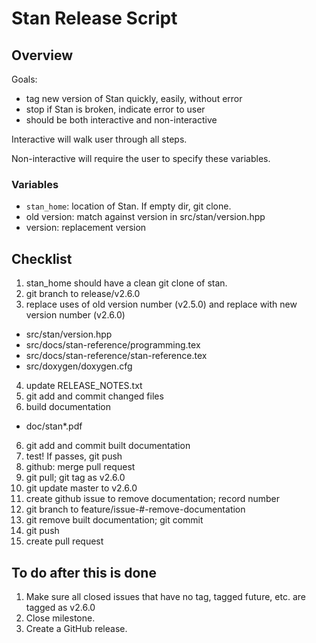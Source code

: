 # Stan Release Script

## Overview

Goals:
- tag new version of Stan quickly, easily, without error
- stop if Stan is broken, indicate error to user
- should be both interactive and non-interactive


Interactive will walk user through all steps.

Non-interactive will require the user to specify these variables.

### Variables
- `stan_home`: location of Stan. If empty dir, git clone.
- old version: match against version in src/stan/version.hpp
- version: replacement version


## Checklist

1. stan_home should have a clean git clone of stan. 
2. git branch to release/v2.6.0
3. replace uses of old version number (v2.5.0) and replace with new version number (v2.6.0)
  - src/stan/version.hpp
  - src/docs/stan-reference/programming.tex
  - src/docs/stan-reference/stan-reference.tex
  - src/doxygen/doxygen.cfg
4. update RELEASE_NOTES.txt
4. git add and commit changed files
5. build documentation
  - doc/stan*.pdf
6. git add and commit built documentation
7. test! If passes, git push
10. github: merge pull request
11. git pull; git tag as v2.6.0
12. git update master to v2.6.0
13. create github issue to remove documentation; record number
14. git branch to feature/issue-#-remove-documentation
15. git remove built documentation; git commit
16. git push
17. create pull request


## To do after this is done

1. Make sure all closed issues that have no tag, tagged future, etc. are tagged as v2.6.0
2. Close milestone.
3. Create a GitHub release.
